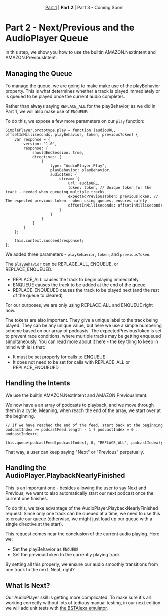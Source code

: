 <p align="center" >
    <a href="https://github.com/bespoken/super-simple-audio-player/blob/master/README.md">Part 1</a> 
    | <strong>Part 2</strong>
    | Part 3 - Coming Soon!
</p>

# Part 2 - Next/Previous and the AudioPlayer Queue
In this step, we show you how to use the builtin AMAZON.NextIntent and AMAZON.PreviousIntent.

## Managing the Queue
To manage the queue, we are going to make make use of the playBehavior property. This is what determines whether a track is played immediately or is queued to be played once the current audio completes.

Rather than always saying `REPLACE_ALL` for the playBehavior, as we did in Part 1, we will also make use of `ENQUEUE`:

To do this, we expose a few more parameters on our `play` function:
```
SimplePlayer.prototype.play = function (audioURL, offsetInMilliseconds, playBehavior, token, previousToken) {
    var response = {
        version: "1.0",
        response: {
            shouldEndSession: true,
            directives: [
                {
                    type: "AudioPlayer.Play",
                    playBehavior: playBehavior,
                    audioItem: {
                        stream: {
                            url: audioURL,
                            token: token, // Unique token for the track - needed when queueing multiple tracks
                            expectedPreviousToken: previousToken, // The expected previous token - when using queues, ensures safety
                            offsetInMilliseconds: offsetInMilliseconds
                        }
                    }
                }
            ]
        }
    };

    this.context.succeed(response);
};
```
We added three parameters - `playBehavior`, `token`, and `previousToken`.

The `playBehavior` can be REPLACE_ALL, ENQUEUE, or REPLACE_ENQUEUED.
* REPLACE_ALL causes the track to begin playing immediately
* ENQUEUE causes the track to be added at the end of the queue
* REPLACE_ENQUEUED causes the track to be played next (and the rest of the queue to cleared)

For our purposes, we are only using REPLACE_ALL and ENQUEUE right now.

The tokens are also important. They give a unique label to the track being played.
They can be any unique value, but here we use a simple numbering scheme based on our array of podcasts.
The expectedPreviousToken is set to prevent race conditions, where multiple tracks may be getting enqueued simultaneously.
You can [read more about it here](https://developer.amazon.com/public/solutions/alexa/alexa-skills-kit/docs/custom-audioplayer-interface-reference#play) - the key thing to keep in mind with is is that:
 * It must be set properly for calls to ENQUEUE
 * It does not need to be set for calls with REPLACE_ALL or REPLACE_ENQUEUED

## Handling the Intents
We use the builtin AMAZON.NextIntent and AMAZON.PreviousIntent.

We now have a an array of podcasts to playback, and we move through them in a cycle. Meaning, when reach the end of the array, we start over at the beginning.
```
// If we have reached the end of the feed, start back at the beginning
podcastIndex >= podcastFeed.length - 1 ? podcastIndex = 0 : podcastIndex++;

this.queue(podcastFeed[podcastIndex], 0, "REPLACE_ALL", podcastIndex);
```
 That way, a user can keep saying "Next" or "Previous" perpetually.

## Handling the AudioPlayer.PlaybackNearlyFinished
This is an important one - besides allowing the user to say Next and Previous, we want to also automatically start our next podcast once the current one finishes.

To do this, we take advantage of the AudioPlayer.PlaybackNearlyFinished request.
Since only one track can be queued at a time, we need to use this to create our queue (otherwise, we might just load up our queue with a single directive at the start).

This request comes near the conclusion of the current audio playing. Here we:
* Set the playBehavior as `ENQUEUE`
* Set the previousToken to the currently playing track

By setting all this properly, we ensure our audio smoothly transitions from one track to the next. Neat, right?

## What Is Next?
Our AudioPlayer skill is getting more complicated. To make sure it's all working correctly without lots of tedious manual testing,
in our next edition we will add unit tests with [the BSTAlexa emulator](http://docs.bespoken.tools/en/latest/tutorials/tutorial_bst_emulator_nodejs/).
